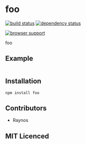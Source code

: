 # foo

[![build status][1]][2] [![dependency status][3]][4]

[![browser support][5]][6]

foo

## Example

```js

```

## Installation

`npm install foo`

## Contributors

 - Raynos

## MIT Licenced

  [1]: https://secure.travis-ci.org/Colingo/foo.png
  [2]: http://travis-ci.org/Colingo/foo
  [3]: http://david-dm.org/Colingo/foo/status.png
  [4]: http://david-dm.org/Colingo/foo
  [5]: http://ci.testling.com/Colingo/foo.png
  [6]: http://ci.testling.com/Colingo/foo
